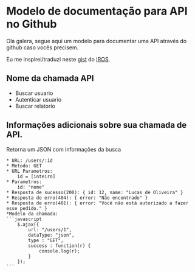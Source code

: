 # Modelo de documentação para API no Github

Ola galera, segue aqui um modelo para documentar uma API através do github caso vocês precisem.

Eu me inspirei/traduzi neste 
[gist](https://gist.github.com/iros/3426278#file-example-md) do [IROS](https://gist.github.com/iros).

## Nome da chamada API  
* Buscar usuario
* Autenticar usuario
* Buscar relatorio
## Informações adicionais sobre sua chamada de API.
Retorna um JSON com informações da busca 

    * URL: /users/:id
    * Metodo: GET
    * URL Parametros:
        id = [inteiro]
    * Parametros:
        id: "nome"
    * Resposta de sucesso(200): { id: 12, name: "Lucas de Oliveira" }
    * Resposta de erro(404): { error: "Não encontrado" }
    * Resposta de erro(401): { error: "Você não está autorizado a fazer esse pedido." }
    *Modelo da chamada: 
    ```javascript
        $.ajax({
            url: "/users/1",
            dataType: "json",
            type : "GET",
            success : function(r) {
                console.log(r);
            }
        });
    ```
<!--# URL

<The URL Structure (path only, no root url)>

Method:

<The request type>

GET | POST | DELETE | PUT

URL Params

<If URL params exist, specify them in accordance with name mentioned in URL section. Separate into optional and required. Document data constraints.>

Required:

id=[integer]

Optional:

photo_id=[alphanumeric]

Data Params

<If making a post request, what should the body payload look like? URL Params rules apply here too.>

Success Response:

<What should the status code be on success and is there any returned data? This is useful when people need to to know what their callbacks should expect!>

Code: 200 
Content: { id : 12 }
Error Response:

<Most endpoints will have many ways they can fail. From unauthorized access, to wrongful parameters etc. All of those should be liste d here. It might seem repetitive, but it helps prevent assumptions from being made where they should be.>

Code: 401 UNAUTHORIZED 
Content: { error : "Log in" }
OR

Code: 422 UNPROCESSABLE ENTRY 
Content: { error : "Email Invalid" }
Sample Call:

<Just a sample call to your endpoint in a runnable format ($.ajax call or a curl request) - this makes life easier and more predictable.>

Notes:

<This is where all uncertainties, commentary, discussion etc. can go. I recommend timestamping and identifying oneself when leaving comments here.>
